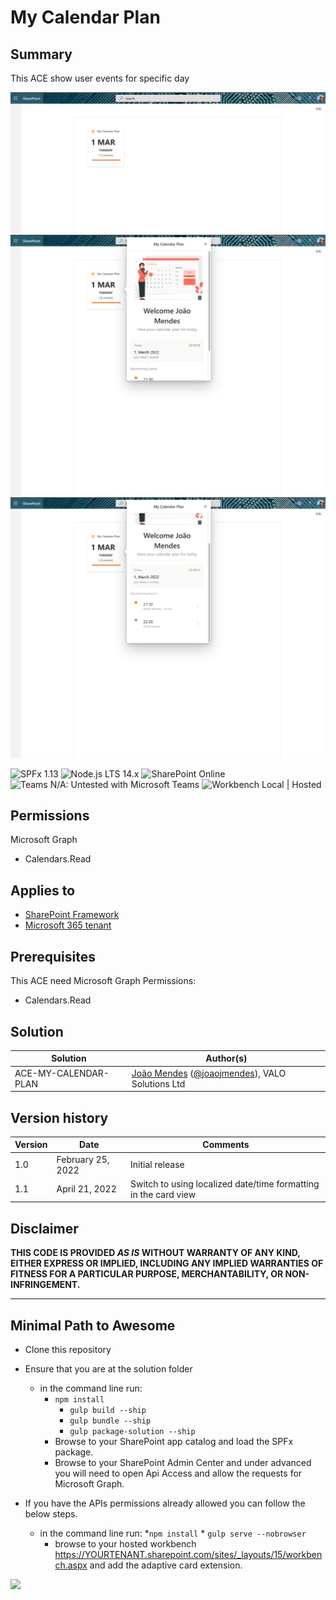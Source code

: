 # My Calendar Plan

## Summary

This ACE show user events for specific day

![my-calendar-plan](assets/my-calendar-plan-01.png)
![my-calendar-plan](assets/my-calendar-plan-02.png)
![my-calendar-plan](assets/my-calendar-plan-03.png)

![SPFx 1.13](https://img.shields.io/badge/SPFx-1.13.1-green.svg)
![Node.js LTS 14.x](https://img.shields.io/badge/Node.js-LTS%2014.x-green.svg)
![SharePoint Online](https://img.shields.io/badge/SharePoint-Online-yellow.svg)
![Teams N/A: Untested with Microsoft Teams](https://img.shields.io/badge/Teams-N%2FA-lightgrey.svg "Untested with Microsoft Teams")
![Workbench Local | Hosted](https://img.shields.io/badge/Workbench-Local%20%7C%20Hosted-green.svg)

## Permissions

Microsoft Graph

- Calendars.Read

## Applies to

- [SharePoint Framework](https://docs.microsoft.com/sharepoint/dev/spfx/sharepoint-framework-overview)
- [Microsoft 365 tenant](https://docs.microsoft.com/sharepoint/dev/spfx/set-up-your-development-environment)

## Prerequisites

This ACE need Microsoft Graph Permissions:

- Calendars.Read

## Solution

Solution|Author(s)
--------|---------
ACE-MY-CALENDAR-PLAN | [João Mendes](https://github.com/joaojmendes) ([@joaojmendes](https://twitter.com/joaojmendes)), VALO Solutions Ltd

## Version history

Version|Date|Comments
-------|----|--------
1.0|February 25, 2022|Initial release
1.1|April 21, 2022|Switch to using localized date/time formatting in the card view

## Disclaimer

**THIS CODE IS PROVIDED *AS IS* WITHOUT WARRANTY OF ANY KIND, EITHER EXPRESS OR IMPLIED, INCLUDING ANY IMPLIED WARRANTIES OF FITNESS FOR A PARTICULAR PURPOSE, MERCHANTABILITY, OR NON-INFRINGEMENT.**

---

## Minimal Path to Awesome

- Clone this repository
- Ensure that you are at the solution folder
  - in the command line run:
    - `npm install`
      - `gulp build --ship`
      - `gulp bundle --ship`
      - `gulp package-solution --ship`
    - Browse to your SharePoint app catalog and load the SPFx package.
    - Browse to your SharePoint Admin Center and under advanced you will need to open Api Access and allow the requests for Microsoft Graph.

- If you have the APIs permissions already allowed you can follow the below steps.
  - in the command line run:
        *`npm install`
        * `gulp serve --nobrowser`
    - browse to your hosted workbench <https://YOURTENANT.sharepoint.com/sites/_layouts/15/workbench.aspx> and add the adaptive card extension.

<img src="https://pnptelemetry.azurewebsites.net/sp-dev-fx-aces/samples/PrimaryTextCard-my-calendar-plan" />
